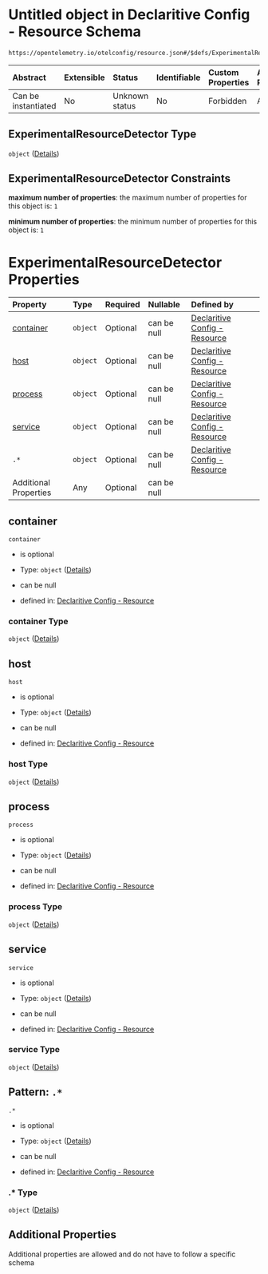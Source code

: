 # Untitled object in Declaritive Config - Resource Schema

```txt
https://opentelemetry.io/otelconfig/resource.json#/$defs/ExperimentalResourceDetector
```



| Abstract            | Extensible | Status         | Identifiable | Custom Properties | Additional Properties | Access Restrictions | Defined In                                                        |
| :------------------ | :--------- | :------------- | :----------- | :---------------- | :-------------------- | :------------------ | :---------------------------------------------------------------- |
| Can be instantiated | No         | Unknown status | No           | Forbidden         | Allowed               | none                | [resource.json\*](../schema/resource.json "open original schema") |

## ExperimentalResourceDetector Type

`object` ([Details](resource-defs-experimentalresourcedetector.md))

## ExperimentalResourceDetector Constraints

**maximum number of properties**: the maximum number of properties for this object is: `1`

**minimum number of properties**: the minimum number of properties for this object is: `1`

# ExperimentalResourceDetector Properties

| Property                | Type     | Required | Nullable    | Defined by                                                                                                                                                                                                       |
| :---------------------- | :------- | :------- | :---------- | :--------------------------------------------------------------------------------------------------------------------------------------------------------------------------------------------------------------- |
| [container](#container) | `object` | Optional | can be null | [Declaritive Config - Resource](resource-defs-experimentalresourcedetector-properties-container.md "https://opentelemetry.io/otelconfig/resource.json#/$defs/ExperimentalResourceDetector/properties/container") |
| [host](#host)           | `object` | Optional | can be null | [Declaritive Config - Resource](resource-defs-experimentalresourcedetector-properties-host.md "https://opentelemetry.io/otelconfig/resource.json#/$defs/ExperimentalResourceDetector/properties/host")           |
| [process](#process)     | `object` | Optional | can be null | [Declaritive Config - Resource](resource-defs-experimentalresourcedetector-properties-process.md "https://opentelemetry.io/otelconfig/resource.json#/$defs/ExperimentalResourceDetector/properties/process")     |
| [service](#service)     | `object` | Optional | can be null | [Declaritive Config - Resource](resource-defs-experimentalresourcedetector-properties-service.md "https://opentelemetry.io/otelconfig/resource.json#/$defs/ExperimentalResourceDetector/properties/service")     |
| `.*`                    | `object` | Optional | can be null | [Declaritive Config - Resource](resource-defs-experimentalresourcedetector-patternproperties-.md "https://opentelemetry.io/otelconfig/resource.json#/$defs/ExperimentalResourceDetector/patternProperties/.*")   |
| Additional Properties   | Any      | Optional | can be null |                                                                                                                                                                                                                  |

## container



`container`

* is optional

* Type: `object` ([Details](resource-defs-experimentalresourcedetector-properties-container.md))

* can be null

* defined in: [Declaritive Config - Resource](resource-defs-experimentalresourcedetector-properties-container.md "https://opentelemetry.io/otelconfig/resource.json#/$defs/ExperimentalResourceDetector/properties/container")

### container Type

`object` ([Details](resource-defs-experimentalresourcedetector-properties-container.md))

## host



`host`

* is optional

* Type: `object` ([Details](resource-defs-experimentalresourcedetector-properties-host.md))

* can be null

* defined in: [Declaritive Config - Resource](resource-defs-experimentalresourcedetector-properties-host.md "https://opentelemetry.io/otelconfig/resource.json#/$defs/ExperimentalResourceDetector/properties/host")

### host Type

`object` ([Details](resource-defs-experimentalresourcedetector-properties-host.md))

## process



`process`

* is optional

* Type: `object` ([Details](resource-defs-experimentalresourcedetector-properties-process.md))

* can be null

* defined in: [Declaritive Config - Resource](resource-defs-experimentalresourcedetector-properties-process.md "https://opentelemetry.io/otelconfig/resource.json#/$defs/ExperimentalResourceDetector/properties/process")

### process Type

`object` ([Details](resource-defs-experimentalresourcedetector-properties-process.md))

## service



`service`

* is optional

* Type: `object` ([Details](resource-defs-experimentalresourcedetector-properties-service.md))

* can be null

* defined in: [Declaritive Config - Resource](resource-defs-experimentalresourcedetector-properties-service.md "https://opentelemetry.io/otelconfig/resource.json#/$defs/ExperimentalResourceDetector/properties/service")

### service Type

`object` ([Details](resource-defs-experimentalresourcedetector-properties-service.md))

## Pattern: `.*`



`.*`

* is optional

* Type: `object` ([Details](resource-defs-experimentalresourcedetector-patternproperties-.md))

* can be null

* defined in: [Declaritive Config - Resource](resource-defs-experimentalresourcedetector-patternproperties-.md "https://opentelemetry.io/otelconfig/resource.json#/$defs/ExperimentalResourceDetector/patternProperties/.*")

### .\* Type

`object` ([Details](resource-defs-experimentalresourcedetector-patternproperties-.md))

## Additional Properties

Additional properties are allowed and do not have to follow a specific schema
